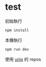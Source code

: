 # test

初始執行
```sh
npm install
```

本機執行
```sh
npm run dev
```

使用 [unjs](https://github.com/unjs) 的 repos